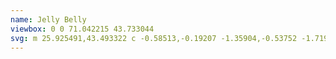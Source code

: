 ```yaml
---
name: Jelly Belly
viewbox: 0 0 71.042215 43.733044
svg: m 25.925491,43.493322 c -0.58513,-0.19207 -1.35904,-0.53752 -1.71979,-0.76767 -0.36075,-0.23015 -1.37029,-0.55648 -2.24342,-0.72518 C 9.44223,39.581472 2.93446,34.935722 0.62560004,26.768686 c -0.83046,-2.937568 -0.83478,-8.793022 -0.009,-11.837894 C 1.75372,10.73934 4.18915,7.1017751 7.36726,4.8480031 c 3.774951,-2.677029 7.134941,-3.85629302 11.552041,-4.05444201 3.72423,-0.167067 6.14888,0.24489001 11.40753,1.93818101 l 3.72888,1.200703 1.38672,-0.920729 c 4.86298,-3.22884101 8.36662,-3.83683601 11.19406,-1.942535 1.23652,0.828427 1.27726,0.836139 2.81455,0.532702 7.24419,-1.42988501 12.60075,-0.115728 16.83758,4.130859 3.4066,3.414454 4.75359,6.9045199 4.75359,12.3166189 0,8.752316 -5.11079,16.414461 -13.90456,20.845871 -5.42525,2.73392 -14.5264,4.39046 -21.84463,3.97603 -2.24301,-0.12702 -3.06368,-0.07 -4.09901,0.28462 -1.79686,0.61553 -3.99311,0.75618 -5.2688,0.33744 z m 2.83679,-1.00447 c 2.05964,-0.4393 3.73328,-1.25937 6.65572,-3.26127 3.26932,-2.23951 5.06857,-3.06877 7.04769,-3.24823 1.81749,-0.1648 1.53951,0.61366 2.38718,-6.685199 0.29576,-2.546615 0.59669,-4.898099 0.66872,-5.225521 0.11615,-0.527895 0.0273,-0.595313 -0.78448,-0.595313 -0.50351,0 -0.97962,0.103792 -1.05802,0.230648 -0.0784,0.126856 -0.32803,1.466309 -0.55472,2.976563 -0.42369,2.822623 -0.80495,3.610226 -1.59993,3.305162 -0.39884,-0.153046 -0.43326,-0.434343 -0.27922,-2.281505 0.0966,-1.158812 0.24748,-2.465756 0.33519,-2.904317 0.1479,-0.739464 0.10423,-0.79709 -0.6012,-0.793332 -0.41837,0.0022 -0.90969,0.09867 -1.09183,0.214312 -0.18712,0.118813 -0.49331,1.445019 -0.70401,3.04927 -0.38634,2.941616 -0.66658,3.611533 -1.51077,3.611533 -0.61714,0 -0.61722,0.01312 0.0324,-5.027083 0.70224,-5.448477 0.75768,-5.027084 -0.66146,-5.027084 -0.65484,0 -1.18954,0.0893 -1.18821,0.198438 10e-4,0.10914 -0.25214,2.341562 -0.56326,4.960937 -0.56137,4.726221 -0.85388,5.688542 -1.72912,5.688542 -0.46667,0 -0.45234,-0.437523 0.1733,-5.291667 0.7272,-5.642182 0.77102,-5.291667 -0.66146,-5.291667 -0.87799,0 -1.19063,0.10344 -1.19063,0.393928 0,1.814286 -0.94142,8.105746 -1.32673,8.866489 -0.98061,1.93606 -2.52891,2.508534 -3.50947,1.297602 -0.49852,-0.615643 -0.49758,-0.622501 0.1163,-0.853575 1.8722,-0.704723 2.2856,-0.988462 2.69394,-1.848962 0.97257,-2.049539 0.22998,-3.767764 -1.60754,-3.719583 -1.50863,0.03956 -2.3446,0.725429 -3.30124,2.708513 l -0.84639,1.754547 -0.16318,-0.926042 c -0.25605,-1.453184 -1.01183,-2.654688 -1.90647,-3.030859 -0.78631,-0.330618 -0.79592,-0.352952 -0.22921,-0.532819 0.74694,-0.23707 1.61104,-1.631038 1.61234,-2.601024 5.5e-4,-0.407408 -0.1778,-1.086474 -0.39631,-1.509034 -1.06764,-2.064576 -5.32421,-1.170751 -6.65196,1.396823 -0.23876,0.461715 -0.58363,1.851825 -0.76637,3.089134 -0.27923,1.890548 -0.27324,2.333924 0.0375,2.777588 0.4198,0.599345 0.49427,1.889522 0.12233,2.119392 -0.13609,0.08411 -0.28492,-0.235456 -0.33073,-0.71015 -0.098,-1.01569 -1.16248,-1.679953 -2.25336,-1.406162 -0.88111,0.221144 -2.12104,1.473337 -2.34585,2.36906 -0.26816,1.068438 0.57419,3.008617 1.5698,3.615707 1.51981,0.92673 4.51179,0.4616 5.1907,-0.806948 l 0.30278,-0.565756 0.53147,0.675644 c 1.16971,1.48706 3.78493,0.41202 5.05392,-2.07751 l 0.39187,-0.768792 0.17352,0.924912 c 0.36387,1.93962 2.50958,2.8227 4.76536,1.9612 0.63585,-0.242826 1.36517,-0.672547 1.62072,-0.954928 0.45832,-0.506439 0.47523,-0.504513 1.24333,0.1418 0.42828,0.360373 0.95406,0.655222 1.1684,0.655222 0.52809,0 1.77982,-0.665641 2.197,-1.168318 0.30143,-0.36319 0.40306,-0.365162 0.8995,-0.01744 0.83297,0.58343 1.37792,0.48327 2.43888,-0.448265 0.55693,-0.488995 1.03088,-0.7298 1.13368,-0.576013 0.34683,0.51881 1.14645,0.611364 2.04354,0.236537 1.00764,-0.421018 1.04755,-0.361611 0.7515,1.1186 -0.15393,0.769657 -0.2331,0.809654 -2.17422,1.098365 -2.4036,0.35749 -3.82261,0.9755 -7.3321,3.19328 -5.44315,3.43973 -7.42891,3.91485 -10.05839,2.40661 -0.73475,-0.42144 -1.49347,-0.95611 -1.68604,-1.18814 -0.6477,-0.78043 -0.85647,-0.43055 -0.26137,0.43802 1.8403,2.68595 3.34857,3.66437 6.37916,4.1382 0.10198,0.016 0.81635,-0.10558 1.5875,-0.27006 z m -9.94169,-10.512067 c -0.70332,-0.777161 -0.47348,-4.69776 0.29263,-4.991746 0.57167,-0.219371 1.65395,1.018111 1.8279,2.090028 0.10117,0.623443 -0.003,1.27189 -0.30728,1.913158 -0.60296,1.27065 -1.24245,1.619289 -1.81325,0.98856 z m 8.03649,-3.223824 c 0,-0.64367 1.20021,-1.924492 1.66116,-1.772732 0.57073,0.187904 0.50936,1.184799 -0.10836,1.760294 -0.77281,0.719987 -1.5528,0.726234 -1.5528,0.01244 z m -7.80844,-4.532234 c 0.2657,-2.39547 1.05149,-3.429774 1.93469,-2.546574 0.33641,0.336411 0.42952,1.993133 0.15257,2.714839 -0.0907,0.236382 -0.63921,0.67175 -1.2189,0.967485 l -1.05398,0.537699 z m 45.10793,6.727072 c 2.47162,-2.477365 3.76732,-4.942723 4.52347,-8.606884 1.23645,-5.991595 0.0197,-11.716935 -3.21752,-15.1398129 -1.58796,-1.67903 -3.62035,-2.744681 -5.61197,-2.942543 l -1.37577,-0.136678 0.79375,0.595741 c 2.65027,1.989132 4.50758,4.766089 5.32703,7.9646999 0.63882,2.493562 0.56147,6.772685 -0.16398,9.071206 -1.08441,3.435891 -2.85827,6.096847 -5.16305,7.745047 l -0.79375,0.56763 1.5875,1.453906 c 0.87313,0.799648 1.69123,1.459373 1.81801,1.466056 0.12678,0.0067 1.15111,-0.910582 2.27628,-2.038368 z M 5.55722,24.366506 C 6.72188,23.984633 7.7678,23.588007 7.88149,23.485114 7.99518,23.38222 7.90589,22.598084 7.68305,21.742589 5.73052,14.24632 10.750151,5.9386581 18.721141,3.4741451 c 0.83674,-0.258709 1.52135,-0.567699 1.52135,-0.686645 0,-0.350402 -2.37701,-0.240525 -4.23333,0.195685 C 8.30335,4.7939461 2.51541,12.103632 2.51541,20.024678 c 0,3.141969 0.23709,5.036142 0.63037,5.036142 0.16163,0 1.24677,-0.312442 2.41144,-0.694314 z m 41.261111,-1.792109 c 0.51411,-0.348887 1.52811,-0.776685 2.25334,-0.950664 1.5388,-0.369152 1.33414,0.278281 2.13356,-6.749372 0.29796,-2.619375 0.60286,-5.0447425 0.67755,-5.3897059 0.12925,-0.596928 0.0873,-0.61814 -0.86943,-0.439424 -0.55288,0.10328 -1.04608,0.227937 -1.09601,0.277016 -0.0499,0.04908 -0.26688,1.3779129 -0.48211,2.9529659 -0.40767,2.983389 -0.72151,3.671822 -1.53209,3.360772 -0.42403,-0.162717 -0.46028,-0.406885 -0.31521,-2.123103 0.0902,-1.066582 0.23949,-2.411819 0.33186,-2.989416 l 0.16792,-1.0501759 -1.02417,0.158297 c -0.56329,0.08706 -1.04639,0.173581 -1.07354,0.192261 -0.0272,0.01868 -0.22604,1.3870979 -0.44199,3.0409299 -0.40497,3.101411 -0.78892,3.954646 -1.63371,3.630469 -0.33828,-0.12981 -0.41109,-0.378737 -0.3008,-1.028368 0.36497,-2.149592 1.03604,-8.9497129 0.89693,-9.0888189 -0.0854,-0.08536 -0.61839,-0.07694 -1.18451,0.01871 l -1.02932,0.173902 -0.60205,4.8133039 c -0.59233,4.735493 -0.96135,6.003929 -1.7467,6.003929 -0.49825,0 -0.49143,-0.179031 0.22925,-6.019271 l 0.59585,-4.8286459 -0.93867,0.0041 c -0.51626,0.0022 -1.07171,0.09153 -1.23432,0.198438 -0.16261,0.106912 -0.50311,1.980323 -0.75666,4.1631359 -0.25354,2.182812 -0.61996,4.354564 -0.81426,4.826114 -0.76923,1.866906 -2.44057,2.735192 -3.40619,1.769571 -0.61429,-0.614287 -0.51438,-1.171726 0.21,-1.171726 1.94881,0 3.57009,-3.263814 2.35079,-4.732391 -1.15496,-1.391083 -3.16238,-0.742522 -4.56954,1.476338 -0.90984,1.434677 -0.94512,1.266027 -0.35601,-1.701783 l 0.43267,-2.1797109 1.44091,-0.659669 c 0.7925,-0.362818 2.56563,-1.443833 3.94029,-2.402254 1.37465,-0.958422 3.18071,-2.054509 4.01345,-2.43575 2.81992,-1.291003 5.66884,-0.81276 7.18678,1.206433 l 0.53612,0.713162 -0.38379,-1.314587 c -0.5182,-1.774979 -1.1228,-2.538051 -2.59659,-3.277187 -2.03859,-1.02238801444 -3.87129,-0.89626901 -6.70006,0.461068 -1.27649,0.612502 -3.45829,1.864587 -4.84845,2.782411 -1.39015,0.917825 -2.91613,1.868456 -3.39107,2.112514 -1.18964,0.611326 -3.15285,0.942918 -4.05343,0.684634 -0.82293,-0.236011 -0.8558,-0.189319 -1.18924,1.688974 -0.19841,1.1176604 0.0812,1.4810889 1.14525,1.4883299 0.32742,0.0022 0.59531,0.05772 0.59531,0.12332 0,0.0656 -0.1282,0.717037 -0.28488,1.447643 -0.2371,1.105547 -0.21491,1.428283 0.13229,1.923978 0.46544,0.664517 0.56121,2.209699 0.15259,2.462236 -0.1547,0.09561 -0.26458,-0.177853 -0.26458,-0.658477 0,-1.691413 -1.9716,-2.618718 -3.68451,-1.732938 -1.85971,0.961691 -1.93004,4.366613 -0.12297,5.953238 0.81352,0.714284 1.10201,0.803802 2.59038,0.803802 1.31982,0 1.83019,-0.12215 2.40739,-0.576177 0.71162,-0.559761 1.95456,-2.943527 2.0143,-3.863138 0.0163,-0.250513 0.1429,0.139835 0.28138,0.86744 0.3646,1.91561 1.02954,2.513541 2.79525,2.513541 1.55235,0 2.21327,-0.250079 3.27534,-1.239318 0.56863,-0.529634 0.72053,-0.573805 0.84628,-0.246089 0.0843,0.219674 0.50989,0.583823 0.94576,0.80922 0.90213,0.466512 1.86391,0.234518 2.84766,-0.686897 0.53362,-0.499811 0.61188,-0.506784 1.21949,-0.108665 0.75799,0.496653 1.35239,0.346109 2.37922,-0.602584 0.56504,-0.522034 0.80049,-0.602708 1.04511,-0.358089 0.45024,0.450238 1.57347,0.390143 2.30667,-0.123411 l 0.627,-0.439166 -0.18997,1.695937 c -0.10449,0.932765 -0.33038,1.742806 -0.50198,1.80009 -0.53135,0.177373 -2.21137,2.055727 -2.36537,2.644599 -0.18261,0.698303 -0.15762,0.696371 0.98024,-0.0758 z m -13.73598,-7.820092 c -0.35661,-0.576997 0.71719,-2.128903 1.47304,-2.128903 0.7417,0 0.8781,0.520551 0.32909,1.255904 -0.55101,0.738007 -1.57807,1.235543 -1.80213,0.872999 z
---
```

